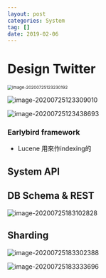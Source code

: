 ```yaml
---
layout: post
categories: System
tag: [] 
date: 2019-02-06
---
```




# Design Twitter

<img src="https://tva1.sinaimg.cn/large/007S8ZIlgy1gh33z4natnj31340jsqaz.jpg" alt="image-20200725123230192" style="zoom:67%;" />



![image-20200725123309010](https://tva1.sinaimg.cn/large/007S8ZIlgy1gh33zrwk41j310e05yq6f.jpg)

![image-20200725123438693](https://tva1.sinaimg.cn/large/007S8ZIlgy1gh341c4hfcj30ug0m8gt5.jpg)



### Earlybird framework

- Lucene 用來作indexing的



## System API



## DB Schema & REST

![image-20200725183102828](https://tva1.sinaimg.cn/large/007S8ZIlgy1gh3ec8ono4j30ri0won1m.jpg)



## Sharding

![image-20200725183302388](https://tva1.sinaimg.cn/large/007S8ZIlgy1gh3ee8ocvwj31060c0dk5.jpg)

![image-20200725183333696](https://tva1.sinaimg.cn/large/007S8ZIlgy1gh3eesh4i6j30xc0hcq7i.jpg)